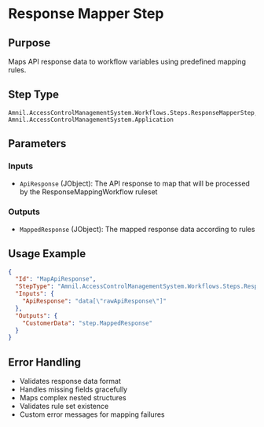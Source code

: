 # Response Mapper Step

## Purpose
Maps API response data to workflow variables using predefined mapping rules.

## Step Type
```
Amnil.AccessControlManagementSystem.Workflows.Steps.ResponseMapperStep, Amnil.AccessControlManagementSystem.Application
```

## Parameters

### Inputs
- `ApiResponse` (JObject): The API response to map that will be processed by the ResponseMappingWorkflow ruleset

### Outputs
- `MappedResponse` (JObject): The mapped response data according to rules

## Usage Example

```json
{
  "Id": "MapApiResponse",
  "StepType": "Amnil.AccessControlManagementSystem.Workflows.Steps.ResponseMapperStep, Amnil.AccessControlManagementSystem.Application",
  "Inputs": {    
    "ApiResponse": "data[\"rawApiResponse\"]"
  },
  "Outputs": {
    "CustomerData": "step.MappedResponse"
  }
}
```

## Error Handling
- Validates response data format
- Handles missing fields gracefully
- Maps complex nested structures
- Validates rule set existence
- Custom error messages for mapping failures
